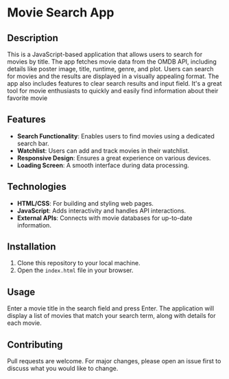 # Movie Search App

## Description

This is a JavaScript-based application that allows users to search for movies by title. The app fetches movie data from the OMDB API, including details like poster image, title, runtime, genre, and plot. Users can search for movies and the results are displayed in a visually appealing format. The app also includes features to clear search results and input field. It's a great tool for movie enthusiasts to quickly and easily find information about their favorite movie

## Features

- **Search Functionality**: Enables users to find movies using a dedicated search bar.
- **Watchlist**: Users can add and track movies in their watchlist.
- **Responsive Design**: Ensures a great experience on various devices.
- **Loading Screen**: A smooth interface during data processing.

## Technologies

- **HTML/CSS**: For building and styling web pages.
- **JavaScript**: Adds interactivity and handles API interactions.
- **External APIs**: Connects with movie databases for up-to-date information.

## Installation

1. Clone this repository to your local machine.
2. Open the `index.html` file in your browser.

## Usage

Enter a movie title in the search field and press Enter. The application will display a list of movies that match your search term, along with details for each movie.

## Contributing

Pull requests are welcome. For major changes, please open an issue first to discuss what you would like to change.
